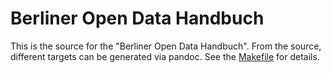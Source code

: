 # Berliner Open Data Handbuch

This is the source for the "Berliner Open Data Handbuch". From the source, different targets can be generated via pandoc. See the [Makefile](/Makefile) for details.
